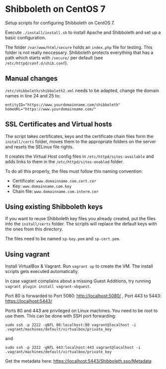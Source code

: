 Shibboleth on CentOS 7
======================

Setup scripts for configuring Shibboleth on CentOS 7. 

Execute `./install/install.sh` 
to install Apache and Shibboleth and set up a basic configuration.

The folder `/var/www/html/secure` holds an `index.php` file for testing. 
This folder is not really neccessary. Shibboleth protects everything that 
has a path which starts with `/secure/` per default (see `/etc/httpd/conf.d/shib.conf`).

## Manual changes

`/etc/shibboleth/shibboleth2.xml` needs to be adapted, change the domain
names in line 24 and 25 to:

	entityID="https://www.yourdomainname.com/shibboleth"
	homeURL="https://www.yourdomainname.com/"


## SSL Certificates and Virtual hosts

The script takes certificates, keys and the certificate chain files form 
the `install/certs` folder, moves them to the appropriate folders on the 
server and resets the SELinux file rights.

It creates the Virtual Host config files in `/etc/httpd/sites-available` and
adds links to them in the `/etc/httpd/sites-enabled` folder.

To do all this properly, the files must follow this naming convention:

* Certificate: `www.domainname.com.cert.cer`
* Key: `www.domainname.com.key`
* Chain file: `www.domainname.com.interm.cer`

## Using existing Shibboleth keys

If you want to reuse Shibboleth key files you already created, put the files
into the `install/certs` folder. The scripts will replace the default keys
with the ones from this directory.

The files need to be named `sp-key.pem` and `sp-cert.pem`.

## Using vagrant

Install VirtualBox & Vagrant. Run `vagrant up` to create the VM. The install
scripts gets executed automatically.

In case vagrant complains about a missing Guest Additions, try running 
`vagrant plugin install vagrant-vbguest`.

Port 80 is forwarded to Port 5080: <http://localhost:5080/> ,
Port 443 to 5443: <https://localhost:5443/>

Ports 80 and 443 are privileged on Linux machines. You need to be root to use
them. This can be done with SSH port forwarding:

`sudo ssh -p 2222 -gNfL 80:localhost:80 vagrant@localhost -i .vagrant/machines/default/virtualbox/private_key`

and

`sudo ssh -p 2222 -gNfL 443:localhost:443 vagrant@localhost -i .vagrant/machines/default/virtualbox/private_key`

Get the metadata here: <https://localhost:5443/Shibboleth.sso/Metadata>

